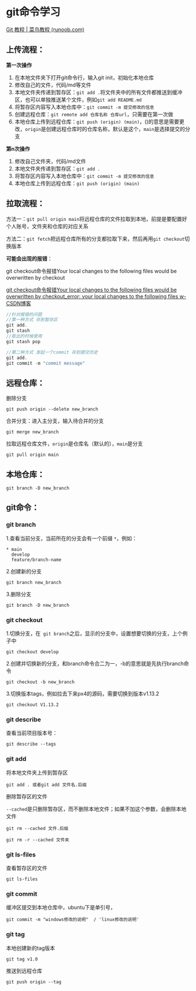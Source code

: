 # git命令学习

[Git 教程 | 菜鸟教程 (runoob.com)](https://www.runoob.com/git/git-tutorial.html)



## **上传流程：**

**第一次操作**

1. 在本地文件夹下打开git命令行，输入git init，初始化本地仓库
2. 修改自己的文件，代码/md等文件
3. 本地文件夹传递到暂存区：`git add .`将文件夹中的所有文件都推送到缓冲区，也可以单独推送某个文件，例如`git add README.md`
4. 将暂存区内容写入本地仓库中：`git commit -m 提交修改的信息`
5. 创建远程仓库：`git remote add 仓库名称 仓库url`，只需要在第一次做
6. 本地仓库上传到远程仓库：`git push (origin) (main)`，()的意思是需要更改，`origin`是创建远程仓库时的仓库名称，默认是这个，`main`是选择提交的分支

**第n次操作**

1. 修改自己文件夹，代码/md文件
2. 本地文件夹传递到暂存区：`git add .`
3. 将暂存区内容写入本地仓库中：`git commit -m 提交修改的信息`
4. 本地仓库上传到远程仓库：`git push (origin) (main)`



## **拉取流程**：

方法一：`git pull origin main`将远程仓库的文件拉取到本地，前提是要配置好个人账号，文件夹和仓库的对应关系

方法二：`git fetch`把远程仓库所有的分支都拉取下来，然后再用`git checkout`切换版本

**可能会出现的报错**：

git checkout命令报错Your local changes to the following files would be overwritten by checkout

[git checkout命令报错Your local changes to the following files would be overwritten by checkout_error: your local changes to the following files w-CSDN博客](https://blog.csdn.net/weixin_44589540/article/details/105334650)

```c++
//针对报错的问题
//第一种方式 存到暂存区
git add.
git stash 
//取出的时候使用 
git stash pop

//第二种方式 发起一个commit 存到提交历史
git add.
git commit -m "commit message"
```



## 远程仓库：

删除分支

```
git push origin --delete new_branch
```

合并分支：进入主分支，输入待合并的分支

```
git merge new_branch
```

拉取远程仓库文件，`origin`是仓库名（默认的），`main`是分支

```
git pull origin main
```



## 本地仓库：

```
git branch -D new_branch
```



## git命令：

### git branch

1.查看当前分支，当前所在的分支会有一个前缀 `*`，例如：

```
* main
  develop
  feature/branch-name
```

2.创建新的分支

```
git branch new_branch
```

3.删除分支

```
git branch -D new_branch
```



### git checkout

1.切换分支，在` git branch`之后，显示的分支中，设置想要切换的分支，上个例子中

```
git checkout develop
```

2.创建并切换新的分支，和branch命令合二为一，-b的意思就是先执行branch命令

```
git checkout -b new_branch
```

3.切换版本tags，例如拉去下来px4的源码，需要切换到版本v1.13.2

```
git checkout V1.13.2
```



### git describe

查看当前项目版本号：

```
git describe --tags
```



### git add

将本地文件夹上传到暂存区

```
git add . 或者git add 文件名.后缀
```

删除暂存区的文件

`--cached`是只删除暂存区，而不删除本地文件；如果不加这个参数，会删除本地文件

```
git rm --cached 文件.后缀
```

```
git rm -r --cached 文件夹
```



### git ls-files

查看暂存区的文件

```
git ls-files
```



### git commit

缓冲区提交到本地仓库中，ubuntu下是单引号，

```
git commit -m "windows修改的说明"  / 'linux修改的说明'
```



### git tag

本地创建新的tag版本

```
git tag v1.0
```

推送到远程仓库

```
git push origin --tag
```



